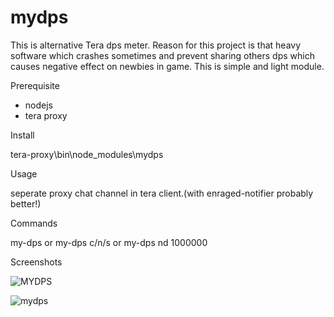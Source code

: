 # mydps

This is alternative Tera dps meter. 
Reason for this project is that heavy software which crashes sometimes and
prevent sharing others dps which causes negative effect on newbies in game.
This is simple and light module.

Prerequisite

- nodejs
- tera proxy 

Install

tera-proxy\bin\node_modules\mydps

Usage

seperate proxy chat channel in tera client.(with enraged-notifier probably better!)

Commands

my-dps or my-dps c/n/s or my-dps nd 1000000

Screenshots

![MYDPS](https://image.ibb.co/gABf6J/MYDPS.jpg)

![mydps](https://image.ibb.co/cs0ziy/mydps.png)
